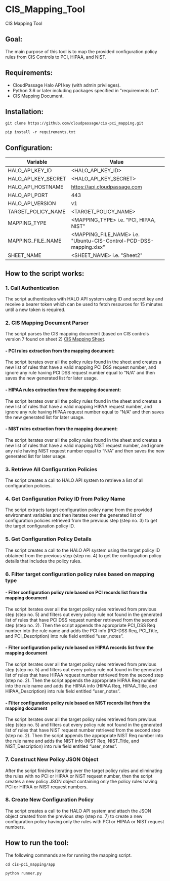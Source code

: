 # CIS_Mapping_Tool
CIS Mapping Tool 

## Goal:
The main purpose of this tool is to map the provided configuration policy rules from CIS Controls to PCI, HIPAA, and NIST.

## Requirements:
- CloudPassage Halo API key (with admin privileges).
- Python 3.6 or later including packages specified in "requirements.txt". 
- CIS Mapping Document.

## Installation:
`git clone https://github.com/cloudpassage/cis-pci_mapping.git`

`pip install -r requirements.txt`

## Configuration:
| Variable | Value |
| -------- | ----- |
| HALO_API_KEY_ID | <HALO_API_KEY_ID> |
| HALO_API_KEY_SECRET | <HALO_API_KEY_SECRET> |
| HALO_API_HOSTNAME | https://api.cloudpassage.com |
| HALO_API_PORT | 443 |
| HALO_API_VERSION | v1 |
| TARGET_POLICY_NAME | <TARGET_POLICY_NAME> |
| MAPPING_TYPE | <MAPPING_TYPE> i.e. "PCI, HIPAA, NIST" |
| MAPPING_FILE_NAME | <MAPPING_FILE_NAME> i.e. "Ubuntu-CIS-Control-PCD-DSS-mapping.xlsx" |
| SHEET_NAME | <SHEET_NAME> i.e. "Sheet2" |

## How to the script works:
### 1. Call Authentication
The script authenticates with HALO API system using ID and secret key and receive a bearer token which can be used to fetch resources for 15 minutes until a new token is required.
### 2.	CIS Mapping Document Parser
The script parses the CIS mapping document (based on CIS controls version 7 found on sheet 2) [CIS Mapping Sheet](https://drive.google.com/file/d/1_KCbnLCpvPTwxwzTwC5gofZTIf1YcBDL/view?ts=60da046b).
#### - PCI rules extraction from the mapping document:
The script iterates over all the policy rules found in the sheet and creates a new list of rules that have a valid mapping PCI DSS request number, and ignore any rule having PCI DSS request number equal to “N/A” and then saves the new generated list for later usage.
#### - HIPAA rules extraction from the mapping document:
The script iterates over all the policy rules found in the sheet and creates a new list of rules that have a valid mapping HIPAA request number, and ignore any rule having HIPAA request number equal to “N/A” and then saves the new generated list for later usage.
#### - NIST rules extraction from the mapping document:
The script iterates over all the policy rules found in the sheet and creates a new list of rules that have a valid mapping NIST request number, and ignore any rule having NIST request number equal to “N/A” and then saves the new generated list for later usage.
### 3.	Retrieve All Configuration Policies
The script creates a call to HALO API system to retrieve a list of all configuration policies.
### 4.	Get Configuration Policy ID from Policy Name
The script extracts target configuration policy name from the provided environment variables and then iterates over the generated list of configuration policies retrieved from the previous step (step no. 3) to get the target configuration policy ID.
### 5.	Get Configuration Policy Details
The script creates a call to the HALO API system using the target policy ID obtained from the previous step (step no. 4) to get the configuration policy details that includes the policy rules.
### 6.	Filter target configuration policy rules based on mapping type 
#### - Filter configuration policy rule based on PCI records list from the mapping document
The script iterates over all the target policy rules retrieved from previous step (step no. 5) and filters out every policy rule not found in the generated list of rules that have PCI DSS request number retrieved from the second step (step no. 2). Then the script appends the appropriate PCI_DSS Req number into the rule name and adds the PCI info (PCI-DSS Req, PCI_Title, and PCI_Description) into rule field entitled “user_notes”.
#### - Filter configuration policy rule based on HIPAA records list from the mapping document
The script iterates over all the target policy rules retrieved from previous step (step no. 5) and filters out every policy rule not found in the generated list of rules that have HIPAA request number retrieved from the second step (step no. 2). Then the script appends the appropriate HIPAA Req number into the rule name and adds the HIPAA info (HIPAA Req, HIPAA_Title, and HIPAA_Description) into rule field entitled “user_notes”.
#### - Filter configuration policy rule based on NIST records list from the mapping document
The script iterates over all the target policy rules retrieved from previous step (step no. 5) and filters out every policy rule not found in the generated list of rules that have NIST request number retrieved from the second step (step no. 2). Then the script appends the appropriate NIST Req number into the rule name and adds the NIST info (NIST Req, NIST_Title, and NIST_Description) into rule field entitled “user_notes”.

### 7.	Construct New Policy JSON Object
After the script finishes iterating over the target policy rules and eliminating the rules with no PCI or HIPAA or NIST request number, then the script creates a new policy JSON object containing only the policy rules having PCI or HIPAA or NIST request numbers.
### 8.	Create New Configuration Policy
The script creates a call to the HALO API system and attach the JSON object created from the previous step (step no. 7) to create a new configuration policy having only the rules with PCI or HIPAA or NIST request numbers.

## How to run the tool:
The following commands are for running the mapping script.

`cd cis-pci_mapping/app`

`python runner.py`
